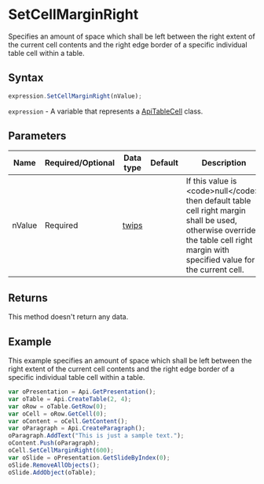 # SetCellMarginRight

Specifies an amount of space which shall be left between the right extent of the current cell contents and the
right edge border of a specific individual table cell within a table.

## Syntax

```javascript
expression.SetCellMarginRight(nValue);
```

`expression` - A variable that represents a [ApiTableCell](../ApiTableCell.md) class.

## Parameters

| **Name** | **Required/Optional** | **Data type** | **Default** | **Description** |
| ------------- | ------------- | ------------- | ------------- | ------------- |
| nValue | Required | [twips](../../Enumeration/twips.md) |  | If this value is &lt;code&gt;null&lt;/code&gt;, then default table cell right margin shall be used, otherwise override the table cell right margin with specified value for the current cell. |

## Returns

This method doesn't return any data.

## Example

This example specifies an amount of space which shall be left between the right extent of the current cell contents and the right edge border of a specific individual table cell within a table.

```javascript
var oPresentation = Api.GetPresentation();
var oTable = Api.CreateTable(2, 4);
var oRow = oTable.GetRow(0);
var oCell = oRow.GetCell(0);
var oContent = oCell.GetContent();
var oParagraph = Api.CreateParagraph();
oParagraph.AddText("This is just a sample text.");
oContent.Push(oParagraph);
oCell.SetCellMarginRight(600);
var oSlide = oPresentation.GetSlideByIndex(0);
oSlide.RemoveAllObjects();
oSlide.AddObject(oTable);
```
